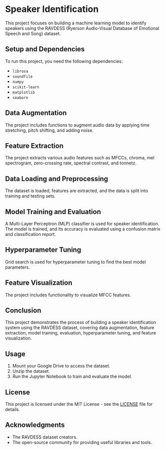 # Speaker Identification

This project focuses on building a machine learning model to identify speakers using the RAVDESS (Ryerson Audio-Visual Database of Emotional Speech and Song) dataset.

## Setup and Dependencies

To run this project, you need the following dependencies:

- `librosa`
- `soundfile`
- `numpy`
- `scikit-learn`
- `matplotlib`
- `seaborn`

## Data Augmentation

The project includes functions to augment audio data by applying time stretching, pitch shifting, and adding noise.

## Feature Extraction

The project extracts various audio features such as MFCCs, chroma, mel spectrogram, zero-crossing rate, spectral contrast, and tonnetz.

## Data Loading and Preprocessing

The dataset is loaded, features are extracted, and the data is split into training and testing sets.

## Model Training and Evaluation

A Multi-Layer Perceptron (MLP) classifier is used for speaker identification. The model is trained, and its accuracy is evaluated using a confusion matrix and classification report.

## Hyperparameter Tuning

Grid search is used for hyperparameter tuning to find the best model parameters.

## Feature Visualization

The project includes functionality to visualize MFCC features.

## Conclusion

This project demonstrates the process of building a speaker identification system using the RAVDESS dataset, covering data augmentation, feature extraction, model training, evaluation, hyperparameter tuning, and feature visualization.

## Usage

1. Mount your Google Drive to access the dataset.
2. Unzip the dataset.
3. Run the Jupyter Notebook to train and evaluate the model.

## License

This project is licensed under the MIT License - see the [LICENSE](LICENSE) file for details.

## Acknowledgments

- The RAVDESS dataset creators.
- The open-source community for providing useful libraries and tools.
